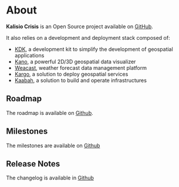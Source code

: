# About

**Kalisio Crisis** is an Open Source project available on [GitHub](https://github.com/kalisio/crisis).

It also relies on a development and deployment stack composed of:
* [KDK](https://kalisio.github.io/kdk/), a development kit to simplify the development of geospatial applications
* [Kano](https://kalisio.github.io/kano/), a powerful 2D/3D geospatial data visualizer
* [Weacast](https://weacast.github.io/weacast-docs/), weather forecast data management platform
* [Kargo](https://kalisio.github.io/kargo/), a solution to deploy geospatial services
* [Kaabah](https://github.com/kalisio/kaabah), a solution to build and operate infrastructures

## Roadmap

The roadmap is available on [Github](https://github.com/kalisio/crisis/projects/1).

## Milestones

The milestones are available on [Github](https://github.com/kalisio/crisis/milestones)

## Release Notes

The changelog is available in [Github](https://github.com/kalisio/crisis/blob/master/CHANGELOG.md)

